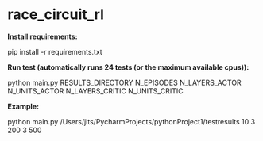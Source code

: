 # race_circuit_rl

**Install requirements:**

pip install -r requirements.txt



**Run test (automatically runs 24 tests (or the maximum available cpus)):**

python main.py RESULTS_DIRECTORY N_EPISODES N_LAYERS_ACTOR N_UNITS_ACTOR N_LAYERS_CRITIC N_UNITS_CRITIC


**Example:**

python main.py /Users/jits/PycharmProjects/pythonProject1/testresults 10 3 200 3 500
